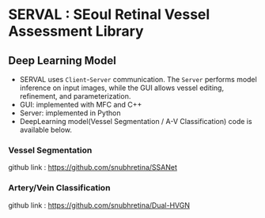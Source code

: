# SERVAL : SEoul Retinal Vessel Assessment Library

## Deep Learning Model
* SERVAL uses `Client`-`Server` communication. The `Server` performs model inference on input images, while the GUI allows vessel editing, refinement, and parameterization.
* GUI: implemented with MFC and C++
* Server: implemented in Python
* DeepLearning model(Vessel Segmentation / A-V Classification) code is available below.
### Vessel Segmentation
github link : https://github.com/snubhretina/SSANet
### Artery/Vein Classification
github link : https://github.com/snubhretina/Dual-HVGN

